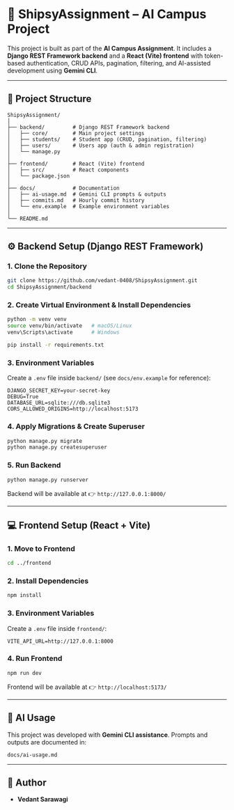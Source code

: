 # 🚀 ShipsyAssignment – AI Campus Project  

This project is built as part of the **AI Campus Assignment**. It includes a **Django REST Framework backend** and a **React (Vite) frontend** with token-based authentication, CRUD APIs, pagination, filtering, and AI-assisted development using **Gemini CLI**.  

---

## 📂 Project Structure
```
ShipsyAssignment/
│
├── backend/         # Django REST Framework backend
│   ├── core/        # Main project settings
│   ├── students/    # Student app (CRUD, pagination, filtering)
│   ├── users/       # Users app (auth & admin registration)
│   └── manage.py
│
├── frontend/        # React (Vite) frontend
│   ├── src/         # React components
│   └── package.json
│
├── docs/            # Documentation
│   ├── ai-usage.md  # Gemini CLI prompts & outputs
│   ├── commits.md   # Hourly commit history
│   └── env.example  # Example environment variables
│
└── README.md
```

---

## ⚙️ Backend Setup (Django REST Framework)

### 1. Clone the Repository
```bash
git clone https://github.com/vedant-0408/ShipsyAssignment.git
cd ShipsyAssignment/backend
```

### 2. Create Virtual Environment & Install Dependencies
```bash
python -m venv venv
source venv/bin/activate   # macOS/Linux
venv\Scripts\activate      # Windows

pip install -r requirements.txt
```

### 3. Environment Variables
Create a `.env` file inside `backend/` (see `docs/env.example` for reference):
```
DJANGO_SECRET_KEY=your-secret-key
DEBUG=True
DATABASE_URL=sqlite:///db.sqlite3
CORS_ALLOWED_ORIGINS=http://localhost:5173
```

### 4. Apply Migrations & Create Superuser
```bash
python manage.py migrate
python manage.py createsuperuser
```

### 5. Run Backend
```bash
python manage.py runserver
```
Backend will be available at 👉 `http://127.0.0.1:8000/`

---

## 💻 Frontend Setup (React + Vite)

### 1. Move to Frontend
```bash
cd ../frontend
```

### 2. Install Dependencies
```bash
npm install
```

### 3. Environment Variables
Create a `.env` file inside `frontend/`:
```
VITE_API_URL=http://127.0.0.1:8000
```

### 4. Run Frontend
```bash
npm run dev
```
Frontend will be available at 👉 `http://localhost:5173/`

---

## 🤖 AI Usage
This project was developed with **Gemini CLI assistance**. Prompts and outputs are documented in:
```
docs/ai-usage.md
```

---

## 👤 Author
- **Vedant Sarawagi**
